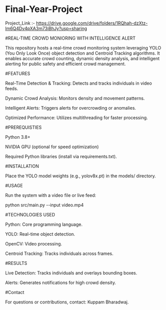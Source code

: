 # Final-Year-Project
Project_Link :- https://drive.google.com/drive/folders/1RQhah-dzXtz-lm6Q4Dv4pXA3m73iBhJy?usp=sharing


#REAL-TIME CROWD MONIORING WITH INTELLIGENCE ALERT

This repository hosts a real-time crowd monitoring system leveraging YOLO (You Only Look Once) object detection and Centroid Tracking algorithms. It enables accurate crowd counting, dynamic density analysis, and intelligent alerting for public safety and efficient crowd management.



#FEATURES

Real-Time Detection & Tracking: Detects and tracks individuals in video feeds.

Dynamic Crowd Analysis: Monitors density and movement patterns.

Intelligent Alerts: Triggers alerts for overcrowding or anomalies.

Optimized Performance: Utilizes multithreading for faster processing.




#PREREQUISTIES

Python 3.8+

NVIDIA GPU (optional for speed optimization)

Required Python libraries (install via requirements.txt).





#INSTALLATION

Place the YOLO model weights (e.g., yolov8x.pt) in the models/ directory.




#USAGE

Run the system with a video file or live feed:

python src/main.py --input video.mp4




#TECHNOLOGIES USED

Python: Core programming language.

YOLO: Real-time object detection.

OpenCV: Video processing.

Centroid Tracking: Tracks individuals across frames.



#RESULTS

Live Detection: Tracks individuals and overlays bounding boxes.

Alerts: Generates notifications for high crowd density.


#Contact

For questions or contributions, contact: Kuppam Bharadwaj.
